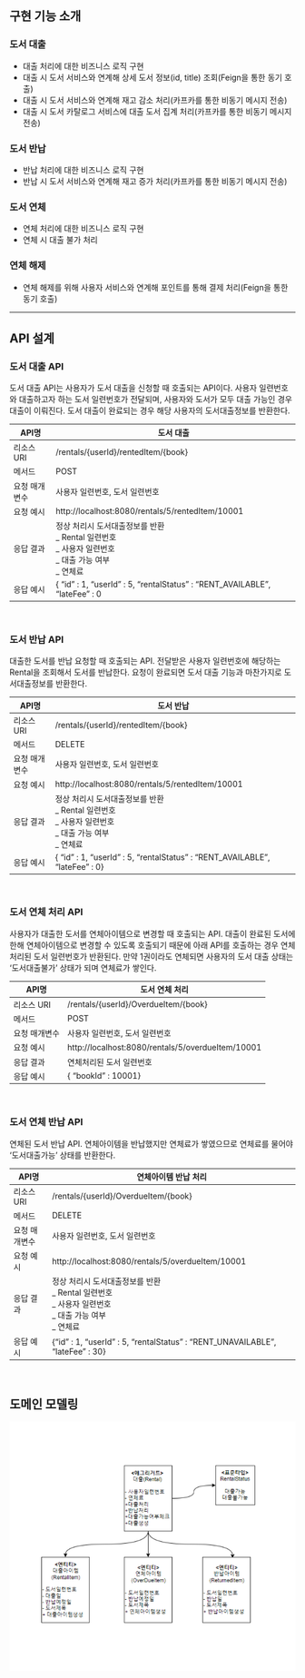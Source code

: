 ## **구현 기능 소개**

### 도서 대출

- 대출 처리에 대한 비즈니스 로직 구현
- 대출 시 도서 서비스와 연계해 상세 도서 정보(id, title) 조회(Feign을 통한 동기 호출)
- 대출 시 도서 서비스와 연계해 재고 감소 처리(카프카를 통한 비동기 메시지 전송)
- 대출 시 도서 카탈로그 서비스에 대출 도서 집계 처리(카프카를 통한 비동기 메시지 전송)

### 도서 반납

- 반납 처리에 대한 비즈니스 로직 구현
- 반납 시 도서 서비스와 연계해 재고 증가 처리(카프카를 통한 비동기 메시지 전송)

### 도서 연체

- 연체 처리에 대한 비즈니스 로직 구현
- 연체 시 대출 불가 처리

### 연체 해제

- 연체 해제를 위해 사용자 서비스와 연계해 포인트를 통해 결제 처리(Feign을 통한 동기 호출)

---

## API 설계

### 도서 대출 API

도서 대출 API는 사용자가 도서 대출을 신청할 때 호출되는 API이다. 사용자 일련번호와 대출하고자 하는 도서 일련번호가 전달되며, 사용자와 도서가 모두 대출 가능인 경우 대출이 이뤄진다. 도서 대출이 완료되는 경우 해당 사용자의 도서대출정보를 반환한다.

| API명         | 도서 대출                                                                                                      |
| ------------- | -------------------------------------------------------------------------------------------------------------- |
| 리소스 URI    | /rentals/{userId}/rentedItem/{book}                                                                            |
| 메서드        | POST                                                                                                           |
| 요청 매개변수 | 사용자 일련번호, 도서 일련번호                                                                                 |
| 요청 예시     | http://localhost:8080/rentals/5/rentedItem/10001                                                               |
| 응답 결과     | 정상 처리시 도서대출정보를 반환 <br>_ Rental 일련번호 <br>_ 사용자 일련번호 <br>_ 대출 가능 여부 <br> _ 연체료 |
| 응답 예시     | { “id” : 1, “userId” : 5, “rentalStatus” : “RENT_AVAILABLE”, “lateFee” : 0                                     |

<br>

### 도서 반납 API

대출한 도서를 반납 요청할 때 호출되는 API. 전달받은 사용자 일련번호에 해당하는 Rental을 조회해서 도서를 반납한다. 요청이 완료되면 도서 대출 기능과 마찬가지로 도서대출정보를 반환한다.

| API명         | 도서 반납                                                                                                 |
| ------------- | --------------------------------------------------------------------------------------------------------- |
| 리소스 URI    | /rentals/{userId}/rentedItem/{book}                                                                       |
| 메서드        | DELETE                                                                                                    |
| 요청 매개변수 | 사용자 일련번호, 도서 일련번호                                                                            |
| 요청 예시     | http://localhost:8080/rentals/5/rentedItem/10001                                                          |
| 응답 결과     | 정상 처리시 도서대출정보를 반환<br>_ Rental 일련번호<br>_ 사용자 일련번호<br>_ 대출 가능 여부<br>_ 연체료 |
| 응답 예시     | { “id” : 1, “userId” : 5, “rentalStatus” : “RENT_AVAILABLE”, “lateFee” : 0}                               |

<br>

### 도서 연체 처리 API

사용자가 대출한 도서를 연체아이템으로 변경할 때 호출되는 API. 대출이 완료된 도서에 한해 연체아이템으로 변경할 수 있도록 호출되기 때문에 아래 API를 호출하는 경우 연체 처리된 도서 일련번호가 반환된다. 만약 1권이라도 연체되면 사용자의 도서 대출 상태는 ‘도서대출불가’ 상태가 되며 연체료가 쌓인다.

| API명         | 도서 연체 처리                                    |
| ------------- | ------------------------------------------------- |
| 리소스 URI    | /rentals/{userId}/OverdueItem/{book}              |
| 메서드        | POST                                              |
| 요청 매개변수 | 사용자 일련번호, 도서 일련번호                    |
| 요청 예시     | http://localhost:8080/rentals/5/overdueItem/10001 |
| 응답 결과     | 연체처리된 도서 일련번호                          |
| 응답 예시     | { “bookId” : 10001}                               |

<br>

### 도서 연체 반납 API

연체된 도서 반납 API. 연체아이템을 반납했지만 연체료가 쌓였으므로 연체료를 물어야 ‘도서대출가능’ 상태를 반환한다.

| API명         | 연체아이템 반납 처리                                                                                      |
| ------------- | --------------------------------------------------------------------------------------------------------- |
| 리소스 URI    | /rentals/{userId}/OverdueItem/{book}                                                                      |
| 메서드        | DELETE                                                                                                    |
| 요청 매개변수 | 사용자 일련번호, 도서 일련번호                                                                            |
| 요청 예시     | http://localhost:8080/rentals/5/overdueItem/10001                                                         |
| 응답 결과     | 정상 처리시 도서대출정보를 반환<br>_ Rental 일련번호<br>_ 사용자 일련번호<br>_ 대출 가능 여부<br>_ 연체료 |
| 응답 예시     | {“id” : 1, “userId” : 5, “rentalStatus” : “RENT_UNAVAILABLE”, “lateFee” : 30}                             |

<br>

## 도메인 모델링

![대출 모델링](./images/domain-modeling-rental.png)
